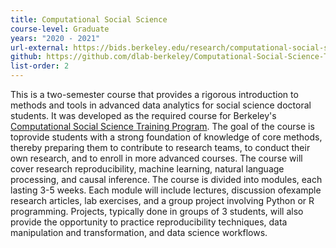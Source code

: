 ```yaml
---
title: Computational Social Science
course-level: Graduate
years: "2020 - 2021"
url-external: https://bids.berkeley.edu/research/computational-social-science-training-program
github: https://github.com/dlab-berkeley/Computational-Social-Science-Training-Program
list-order: 2
---
```


This is a two-semester course that provides a rigorous introduction to methods and tools in advanced data analytics for social science doctoral students. It was developed as the required course for Berkeley's <a href = "https://bids.berkeley.edu/research/computational-social-science-training-program" target="_blank" rel="noopener noreferrer">Computational Social Science Training Program</a>. The goal of the course is toprovide students with a strong foundation of knowledge of core methods, thereby preparing them to contribute to research teams, to conduct their own research, and to enroll in more advanced courses. The course will cover research reproducibility, machine learning, natural language processing, and causal inference. The course is divided into modules, each lasting 3-5 weeks. Each module will include lectures, discussion ofexample research articles, lab exercises, and a group project involving Python or R programming. Projects, typically done in groups of 3 students, will also provide the opportunity to practice reproducibility techniques, data manipulation and transformation, and data science workflows.